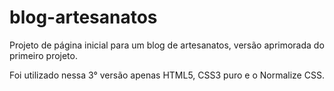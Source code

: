 # blog-artesanatos
Projeto de página inicial para um blog de artesanatos, versão aprimorada do primeiro projeto.

Foi utilizado nessa 3° versão apenas HTML5, CSS3 puro e o Normalize CSS.